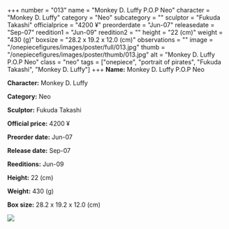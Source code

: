 +++
number = "013"
name = "Monkey D. Luffy P.O.P Neo"
character = "Monkey D. Luffy"
category = "Neo"
subcategory = ""
sculptor = "Fukuda Takashi"
officialprice = "4200 ¥"
preorderdate = "Jun-07"
releasedate = "Sep-07"
reedition1 = "Jun-09"
reedition2 = ""
height = "22 (cm)"
weight = "430 (g)"
boxsize = "28.2 x 19.2 x 12.0 (cm)"
observations = ""
image = "/onepiecefigures/images/poster/full/013.jpg"
thumb = "/onepiecefigures/images/poster/thumb/013.jpg"
alt = "Monkey D. Luffy P.O.P Neo"
class = "neo"
tags = ["onepiece", "portrait of pirates", "Fukuda Takashi", "Monkey D. Luffy"]
+++
**Name:** Monkey D. Luffy P.O.P Neo

**Character:** Monkey D. Luffy

**Category:** Neo 

**Sculptor:** Fukuda Takashi

**Official price:** 4200 ¥

**Preorder date:** Jun-07

**Release date:** Sep-07

**Reeditions:** Jun-09

**Height:** 22 (cm)

**Weight:** 430 (g)

**Box size:** 28.2 x 19.2 x 12.0 (cm)

<img src="/onepiecefigures/images/poster/thumb/013.jpg">